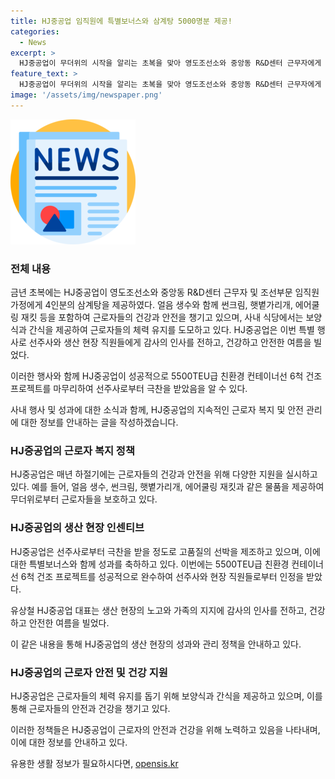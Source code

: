 ```yaml
---
title: HJ중공업 임직원에 특별보너스와 삼계탕 5000명분 제공!
categories:
  - News
excerpt: >
  HJ중공업이 무더위의 시작을 알리는 초복을 맞아 영도조선소와 중앙동 R&D센터 근무자에게 삼계탕을 제공했다. 이와 함께 조선부문 임직원 가정에도 4인분 삼계탕을 보내며 총 5000명에게 삼계탕을 제공했다. 이 특별 행사는 5500TEU급 컨테이너선을 성공적으로 인도받아 선주사로부터 특별보너스를 받은 것을 기념하기 위한 것이었다. 유상철 HJ중공업 대표는 고품질 선박을 인도한 생산 현장 직원들과 응원해 주신 가족들에게 감사의 마음을 담아 삼계탕을 준비했다고 밝혔다. HJ중공업은 근로자들의 건강과 안전을 챙기기 위해 매년 하절기에 다양한 지원을 실시하고 있다.
feature_text: >
  HJ중공업이 무더위의 시작을 알리는 초복을 맞아 영도조선소와 중앙동 R&D센터 근무자에게 삼계탕을 제공했다. 이와 함께 조선부문 임직원 가정에도 4인분 삼계탕을 보내며 총 5000명에게 삼계탕을 제공했다. 이 특별 행사는 5500TEU급 컨테이너선을 성공적으로 인도받아 선주사로부터 특별보너스를 받은 것을 기념하기 위한 것이었다. 유상철 HJ중공업 대표는 고품질 선박을 인도한 생산 현장 직원들과 응원해 주신 가족들에게 감사의 마음을 담아 삼계탕을 준비했다고 밝혔다. HJ중공업은 근로자들의 건강과 안전을 챙기기 위해 매년 하절기에 다양한 지원을 실시하고 있다.
image: '/assets/img/newspaper.png'
---
```


<p><img src="/assets/img/newspaper.png" alt="kimp 속보" /></p>

<h3>전체 내용</h3>

<p>금년 초복에는 HJ중공업이 영도조선소와 중앙동 R&amp;D센터 근무자 및 조선부문 임직원 가정에게 4인분의 삼계탕을 제공하였다. 얼음 생수와 함께 썬크림, 햇볕가리개, 에어쿨링 재킷 등을 포함하여 근로자들의 건강과 안전을 챙기고 있으며, 사내 식당에서는 보양식과 간식을 제공하여 근로자들의 체력 유지를 도모하고 있다. HJ중공업은 이번 특별 행사로 선주사와 생산 현장 직원들에게 감사의 인사를 전하고, 건강하고 안전한 여름을 빌었다. </p>

<p>이러한 행사와 함께 HJ중공업이 성공적으로 5500TEU급 친환경 컨테이너선 6척 건조 프로젝트를 마무리하여 선주사로부터 극찬을 받았음을 알 수 있다. </p>

<p>사내 행사 및 성과에 대한 소식과 함께, HJ중공업의 지속적인 근로자 복지 및 안전 관리에 대한 정보를 안내하는 글을 작성하겠습니다.</p>

<h3>HJ중공업의 근로자 복지 정책</h3>

<p>HJ중공업은 매년 하절기에는 근로자들의 건강과 안전을 위해 다양한 지원을 실시하고 있다. 예를 들어, 얼음 생수, 썬크림, 햇볕가리개, 에어쿨링 재킷과 같은 물품을 제공하여 무더위로부터 근로자들을 보호하고 있다.</p>

<h3>HJ중공업의 생산 현장 인센티브</h3>

<p>HJ중공업은 선주사로부터 극찬을 받을 정도로 고품질의 선박을 제조하고 있으며, 이에 대한 특별보너스와 함께 성과를 축하하고 있다. 이번에는 5500TEU급 친환경 컨테이너선 6척 건조 프로젝트를 성공적으로 완수하여 선주사와 현장 직원들로부터 인정을 받았다.</p>

<p>유상철 HJ중공업 대표는 생산 현장의 노고와 가족의 지지에 감사의 인사를 전하고, 건강하고 안전한 여름을 빌었다.</p>

<p>이 같은 내용을 통해 HJ중공업의 생산 현장의 성과와 관리 정책을 안내하고 있다.</p>

<h3>HJ중공업의 근로자 안전 및 건강 지원</h3>

<p>HJ중공업은 근로자들의 체력 유지를 돕기 위해 보양식과 간식을 제공하고 있으며, 이를 통해 근로자들의 안전과 건강을 챙기고 있다.</p>

<p>이러한 정책들은 HJ중공업이 근로자의 안전과 건강을 위해 노력하고 있음을 나타내며, 이에 대한 정보를 안내하고 있다.</p>
유용한 생활 정보가 필요하시다면, <a href="https://opensis.kr" rel="dofollow">opensis.kr</a>


